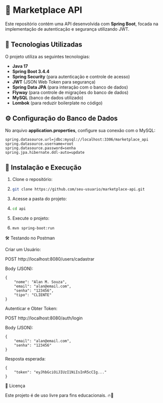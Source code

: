 # 📌 Marketplace API

Este repositório contém uma API desenvolvida com **Spring Boot**, focada na implementação de autenticação e segurança utilizando JWT. 

## 🚀 Tecnologias Utilizadas

O projeto utiliza as seguintes tecnologias:

- **Java 17**
- **Spring Boot 3.4.4**
- **Spring Security** (para autenticação e controle de acesso)
- **JWT** (JSON Web Token para segurança)
- **Spring Data JPA** (para interação com o banco de dados)
- **Flyway** (para controle de migrações do banco de dados)
- **MySQL** (banco de dados utilizado)
- **Lombok** (para reduzir boilerplate no código)

## ⚙️ Configuração do Banco de Dados

No arquivo **application.properties**, configure sua conexão com o MySQL:

```properties
spring.datasource.url=jdbc:mysql://localhost:3306/marketplace_api
spring.datasource.username=root
spring.datasource.password=senha
spring.jpa.hibernate.ddl-auto=update
```

## 🔧 Instalação e Execução

1. Clone o repositório:
2. 
   ```sh
   git clone https://github.com/seu-usuario/marketplace-api.git
   ```
3. Acesse a pasta do projeto:
4. 
   ```sh
   cd api
   ```
5. Execute o projeto:
6. 
   ```sh
   mvn spring-boot:run
   ```

🛠 Testando no Postman

Criar um Usuário:

POST http://localhost:8080/users/cadastrar

Body (JSON):
```
{
    "nome": "Alan M. Souza",
    "email": "alan@email.com",
    "senha": "123456",
    "tipo": "CLIENTE"
}
```

Autenticar e Obter Token:

POST http://localhost:8080/auth/login

Body (JSON):
```
{
    "email": "alan@email.com",
    "senha": "123456"
}
```

Resposta esperada:
```
{
    "token": "eyJhbGciOiJIUzI1NiIsInR5cCIg..."
}
```
📜 Licença

Este projeto é de uso livre para fins educacionais. 🔥🚀
